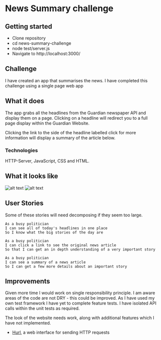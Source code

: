 # News Summary challenge

## Getting started
* Clone repository
* cd news-summary-challenge
* node test/server.js
* Navigate to http://localhost:3000/


## Challenge

I have created an app that summarises the news. I have completed this challenge using a single page web app

## What it does

The app grabs all the headlines from the Guardian newspaper API and display them on a page.  Clicking on a headline will redirect you to a full page display within the Guardian Website.

Clicking the link to the side of the headline labelled click for more information will display a summary of the article below.

### Technologies

HTTP-Server, JavaScript, CSS and HTML.

## What it looks like

![alt text](https://i.imgur.com/gwudqLC.png)
![alt text](https://i.imgur.com/tzqrc4A.png)

## User Stories

Some of these stories will need decomposing if they seem too large.

```
As a busy politician
I can see all of today's headlines in one place
So I know what the big stories of the day are
```

```
As a busy politician
I can click a link to see the original news article
So that I can get an in depth understanding of a very important story
```

```
As a busy politician
I can see a summary of a news article
So I can get a few more details about an important story
```

## Improvements
Given more time I would work on single responsibility principle. I am aware areas of the code are not DRY - this could be improved.
As I have used my own test framework I have yet to complete feature tests.  I have isolated API calls within the unit tests as required.

The look of the website needs work, along with additional features which I have not implemented.


* [Hurl](https://www.hurl.it/), a web interface for sending HTTP requests

